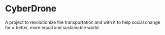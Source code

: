 # CyberDrone
A project to revolutionize the transportation and with it to help social change for a better, more equal and sustainable world.
